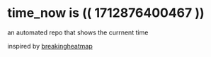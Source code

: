 # time_now is (( 1712876400467 ))

an automated repo that shows the currnent time

inspired by [breakingheatmap](https://github.com/breakingheatmap/breakingheatmap)